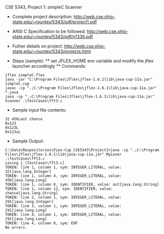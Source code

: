 

CSE 5343, Project 1: simpleC Scanner 

* Complete project description: http://web.cse.ohio-state.edu/~rountev/5343/pdf/project1.pdf
* ANSI C Specification to be followed: http://web.cse.ohio-state.edu/~rountev/5343/pdf/n1336.pdf
* Futher details on project: http://web.cse.ohio-state.edu/~rountev/5343/projects.html


* Steps (sample):
** set JFLEX_HOME env variable and modify the jflex launcher accordingly
** Commands:
```
jflex simpleC.flex
java -jar "C:\Program Files\Jflex\jflex-1.6.1\lib\java-cup-11a.jar" simpleC.cup
javac -cp ".;C:\Program Files\Jflex\jflex-1.6.1\lib\java-cup-11a.jar" *.java
java -cp ".;C:\Program Files\Jflex\jflex-1.6.1\lib\java-cup-11a.jar" Scanner .\TestCases\fft3.c
```

* Sample input file contents:
```
32 456Last chance
0x123
0x123L
0x123uL
```

* Sample Output:
```
C:\Data\Respositories\FLex-Cup_CSE5343\Project1>java -cp ".;C:\Program Files\Jflex\jflex-1.6.1\lib\java-cup-11a.jar" MyLexer .\TestCases\fft3.c
Lexing [.\TestCases\fft3.c]
TOKEN: line 1, column 1, sym: INTEGER_LITERAL, value: 32[java.lang.Integer]
TOKEN: line 1, column 4, sym: INTEGER_LITERAL, value: 456[java.lang.Long]
TOKEN: line 1, column 8, sym: IDENTIFIER, value: ast[java.lang.String]
TOKEN: line 1, column 12, sym: IDENTIFIER, value: chance[java.lang.String]
TOKEN: line 2, column 1, sym: INTEGER_LITERAL, value: 291[java.lang.Integer]
TOKEN: line 3, column 1, sym: INTEGER_LITERAL, value: 291[java.lang.Long]
TOKEN: line 4, column 1, sym: INTEGER_LITERAL, value: 291[java.lang.Long]
TOKEN: line 4, column 8, sym: EOF
No errors.
```
